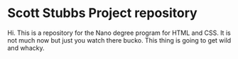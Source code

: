 # Scott Stubbs Project repository

Hi.  This is a repository for the Nano degree program for HTML and CSS.  It is not much now
but just you watch there bucko.  This thing is going to get wild and whacky.
